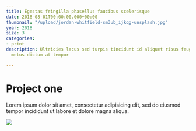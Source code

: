 ```yaml
---
title: Egestas fringilla phasellus faucibus scelerisque
date: 2018-08-01T00:00:00.000+00:00
thumbnail: "/upload/jordan-whitfield-sm3ub_ijkqg-unsplash.jpg"
year: 2018
size: 3
categories:
- print
description: Ultricies lacus sed turpis tincidunt id aliquet risus feugiat in ante
  metus dictum at tempor

---
```

# Project one

Lorem ipsum dolor sit amet, consectetur adipisicing elit, sed do eiusmod tempor incididunt ut labore et dolore magna aliqua.

![](/upload/jordan-whitfield-sm3ub_ijkqg-unsplash.jpg)